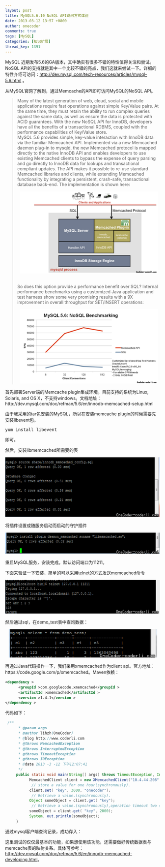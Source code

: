 ```yaml
---
layout: post
title: MySQL5.6.10 NoSQL API访问方式体验
date: 2013-03-12 13:57 +0800
author: onecoder
comments: true
tags: [MySQL]
categories: [知识扩展]
thread_key: 1391
---
```

<p>
	MySQL 近期发布5.6的GA版本，其中确实有很多不错的特性值得关注和尝试。NoSQL API的支持就是其中一个比较不错的亮点，我们这就来尝试一下。详细的特性介绍可访问：<a href="http://dev.mysql.com/tech-resources/articles/mysql-5.6.html">http://dev.mysql.com/tech-resources/articles/mysql-5.6.html</a> 。</p>
<p>
	从MySQL官网了解到，通过Memcache的API即可访问MySQL的NoSQL API。</p>
<blockquote>
	<p>
		Many of the latest generation of web, cloud, social and mobile applications require fast operations against simple Key/Value pairs. At the same time, they must retain the ability to run complex queries against the same data, as well as ensure the data is protected with ACID guarantees. With the new NoSQL API for InnoDB, developers have all the benefits of a transactional RDBMS, coupled with the performance capabilities of Key/Value store.<br />
		MySQL 5.6 provides simple, key-value interaction with InnoDB data via the familiar Memcached API. Implemented via a new Memcached daemon plug-in to mysqld, the new Memcached protocol is mapped directly to the native InnoDB API and enables developers to use existing Memcached clients to bypass the expense of query parsing and go directly to InnoDB data for lookups and transactional compliant updates. The API makes it possible to re-use standard Memcached libraries and clients, while extending Memcached functionality by integrating a persistent, crash-safe, transactional database back-end. The implementation is shown here:</p>
	<p style="text-align: center;">
		<img alt="" src="/images/oldposts/GMpCU.jpg" style="width: 450px;" /></p>
	<p>
		<br />
		So does this option provide a performance benefit over SQL? Internal performance benchmarks using a customized Java application and test harness show some very promising results with a 9X improvement in overall throughput for SET/INSERT operations:</p>
	<p style="text-align: center;">
		<img alt="" src="/images/oldposts/qV8us.jpg" style="width: 450px; height: 242px;" /></p>
</blockquote>
<p>
	首先部署Server端的Memcache plugin集成环境。目前支持的系统为Linux, Solaris, and OS X，不支持windows。文档地址：http://dev.mysql.com/doc/refman/5.6/en/innodb-memcached-setup.html</p>
<p>
	由于我采用的tar包安装的MySQL，所以在安装memcache plugin的时候需要先安装libevent包。</p>
<pre class="brush:shell;first-line:1;pad-line-numbers:true;highlight:null;collapse:false;">
yum install libevent</pre>
<p>
	即可。</p>
<p>
	然后，安装libmemcached所需要的表</p>
<p style="text-align: center;">
	<img alt="" src="/images/oldposts/ow22U.jpg" style="width: 640px; height: 194px;" /></p>
<p>
	将插件设置成随服务启动而启动的守护插件</p>
<p style="text-align: center;">
	<img alt="" src="/images/oldposts/10cCK6.jpg" style="width: 640px; height: 69px;" /></p>
<p>
	重启MySQL服务，安装完成。默认访问端口为11211。</p>
<p>
	下面来验证一下安装，简单的可以采用telnet的方式发送memcached命令</p>
<p style="text-align: center;">
	<img alt="" src="/images/oldposts/135s1P.jpg" style="width: 640px; height: 109px;" /></p>
<p>
	然后通过sql，在demo_test表中查询数据：</p>
<p style="text-align: center;">
	<img alt="" src="/images/oldposts/ka3rd.jpg" style="width: 481px; height: 92px;" /></p>
<p>
	再通过Java代码操作一下，我们采用xmemcached作为client api。官方地址：https://code.google.com/p/xmemcached。Maven依赖：</p>

```xml
<dependency >     
      <groupId >com.googlecode.xmemcached</groupId >
      <artifactId >xmemcached</artifactId >
      <version >1.4.1</version >
</dependency >
```

<p>
	代码如下：</p>

```java
 /**
      * @param args
      * @author lihzh(OneCoder)
      * @blog http://www.coderli.com
      * @throws MemcachedException
      * @throws InterruptedException
      * @throws TimeoutException
      * @throws IOException
      * @date 2013 -3 -12 下午12:07:41
      */
     public static void main(String[] args) throws TimeoutException, InterruptedException, MemcachedException, IOException {
           MemcachedClient client = new XMemcachedClient("10.4.44.208" , 11211);
            // store a value for one hour(synchronously).
           client.set( "key", 3600, "onecoder");
            // Retrieve a value.(synchronously).
           Object someObject = client.get( "key");
            // Retrieve a value.(synchronously),operation timeout two seconds.
           someObject = client.get( "key", 2000);
           System. out.println(someObject);
     }
```

<p>
	通过mysql客户端查询记录，成功存入：</p>
<p>
	这里测试的仅仅最基本的功能，如果想使用该功能，还需要做好传统数据表与memcache表的映射关系。具体可参考：<a href="http://dev.mysql.com/doc/refman/5.6/en/innodb-memcached-developing.html">http://dev.mysql.com/doc/refman/5.6/en/innodb-memcached-developing.html</a>。</p>

